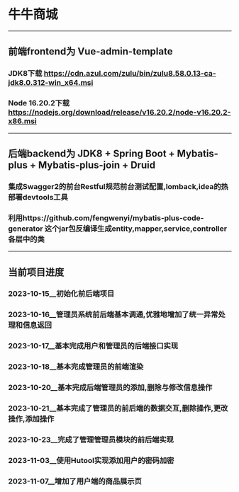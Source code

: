 # 牛牛商城
---
## 前端frontend为 Vue-admin-template
### JDK8下载 https://cdn.azul.com/zulu/bin/zulu8.58.0.13-ca-jdk8.0.312-win_x64.msi
### Node 16.20.2下载 https://nodejs.org/download/release/v16.20.2/node-v16.20.2-x86.msi
---
## 后端backend为 JDK8 + Spring Boot + Mybatis-plus + Mybatis-plus-join + Druid
###  集成Swagger2的前台Restful规范前台测试配置,lomback,idea的热部署devtools工具
###  利用https://github.com/fengwenyi/mybatis-plus-code-generator 这个jar包反编译生成entity,mapper,service,controller各层中的类
---
## 当前项目进度

### 2023-10-15__初始化前后端项目
### 2023-10-16__管理员系统前后端基本调通,优雅地增加了统一异常处理和信息返回
### 2023-10-17__基本完成用户和管理员的后端接口实现
### 2023-10-18__基本完成管理员的前端渲染
### 2023-10-20__基本完成后端管理员的添加,删除与修改信息操作
### 2023-10-21__基本完成了管理员的前后端的数据交互,删除操作,更改操作,添加操作
### 2023-10-23__完成了管理管理员模块的前后端实现
### 2023-11-03__使用Hutool实现添加用户的密码加密
### 2023-11-07__增加了用户端的商品展示页
